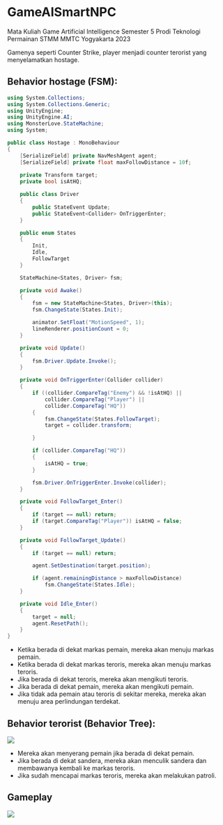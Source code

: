 # GameAISmartNPC
Mata Kuliah Game Artificial Intelligence Semester 5 Prodi Teknologi Permainan STMM MMTC Yogyakarta 2023

Gamenya seperti Counter Strike, player menjadi counter terorist yang menyelamatkan hostage.

## Behavior hostage (FSM):
```csharp
using System.Collections;
using System.Collections.Generic;
using UnityEngine;
using UnityEngine.AI;
using MonsterLove.StateMachine;
using System;

public class Hostage : MonoBehaviour
{
    [SerializeField] private NavMeshAgent agent;
    [SerializeField] private float maxFollowDistance = 10f;
    
    private Transform target;
    private bool isAtHQ;

    public class Driver
    {
        public StateEvent Update;
        public StateEvent<Collider> OnTriggerEnter;
    }

    public enum States
    {
        Init,
        Idle,
        FollowTarget
    }

    StateMachine<States, Driver> fsm;

    private void Awake()
    {
        fsm = new StateMachine<States, Driver>(this);
        fsm.ChangeState(States.Init);

        animator.SetFloat("MotionSpeed", 1);
        lineRenderer.positionCount = 0;
    }

    private void Update()
    {
        fsm.Driver.Update.Invoke();
    }

    private void OnTriggerEnter(Collider collider)
    {
        if ((collider.CompareTag("Enemy") && !isAtHQ) || 
        	collider.CompareTag("Player") || 
            collider.CompareTag("HQ"))
        {
            fsm.ChangeState(States.FollowTarget);
            target = collider.transform;

        }

        if (collider.CompareTag("HQ"))
        {
            isAtHQ = true;
        }

        fsm.Driver.OnTriggerEnter.Invoke(collider);
    }

    private void FollowTarget_Enter()
    {
        if (target == null) return;
        if (target.CompareTag("Player")) isAtHQ = false;
    }

    private void FollowTarget_Update()
    {
        if (target == null) return;

        agent.SetDestination(target.position);

        if (agent.remainingDistance > maxFollowDistance)
            fsm.ChangeState(States.Idle);
    }

    private void Idle_Enter()
    {
        target = null;
        agent.ResetPath();
    }
}
```

- Ketika berada di dekat markas pemain, mereka akan menuju markas pemain. 
- Ketika berada di dekat markas teroris, mereka akan menuju markas teroris. 
- Jika berada di dekat teroris, mereka akan mengikuti teroris. 
- Jika berada di dekat pemain, mereka akan mengikuti pemain. 
- Jika tidak ada pemain atau teroris di sekitar mereka, mereka akan menuju area perlindungan terdekat.


## Behavior terorist (Behavior Tree):

![](https://i.imgur.com/TGsuABs.png)

- Mereka akan menyerang pemain jika berada di dekat pemain. 
- Jika berada di dekat sandera, mereka akan menculik sandera dan membawanya kembali ke markas teroris. 
- Jika sudah mencapai markas teroris, mereka akan melakukan patroli.

## Gameplay
![](https://i.giphy.com/media/ByoGwL5kGQOyTD1a7E/source.gif)